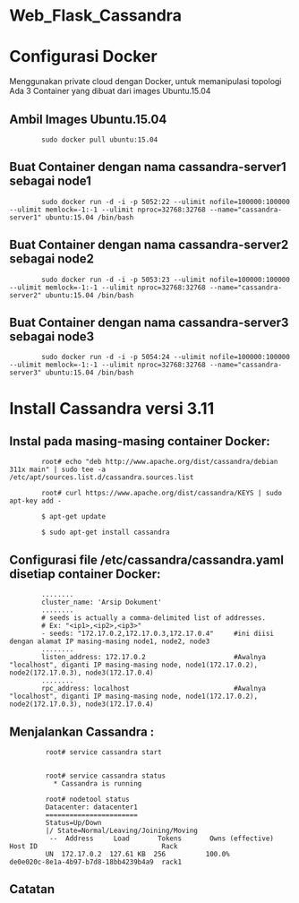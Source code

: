# Web_Flask_Cassandra

# Configurasi Docker
Menggunakan private cloud dengan Docker, untuk memanipulasi topologi 
Ada 3 Container yang dibuat dari images Ubuntu.15.04

## Ambil Images Ubuntu.15.04

            sudo docker pull ubuntu:15.04

## Buat Container dengan nama cassandra-server1 sebagai node1
            sudo docker run -d -i -p 5052:22 --ulimit nofile=100000:100000 --ulimit memlock=-1:-1 --ulimit nproc=32768:32768 --name="cassandra-server1" ubuntu:15.04 /bin/bash
            
## Buat Container dengan nama cassandra-server2 sebagai node2
            sudo docker run -d -i -p 5053:23 --ulimit nofile=100000:100000 --ulimit memlock=-1:-1 --ulimit nproc=32768:32768 --name="cassandra-server2" ubuntu:15.04 /bin/bash
            
## Buat Container dengan nama cassandra-server3 sebagai node3
            sudo docker run -d -i -p 5054:24 --ulimit nofile=100000:100000 --ulimit memlock=-1:-1 --ulimit nproc=32768:32768 --name="cassandra-server3" ubuntu:15.04 /bin/bash

# Install Cassandra versi 3.11
## Instal pada masing-masing container Docker:
            
            root# echo "deb http://www.apache.org/dist/cassandra/debian 311x main" | sudo tee -a /etc/apt/sources.list.d/cassandra.sources.list
            
            root# curl https://www.apache.org/dist/cassandra/KEYS | sudo apt-key add -

            $ apt-get update
            
            $ sudo apt-get install cassandra
            
## Configurasi file /etc/cassandra/cassandra.yaml disetiap container Docker:

            ........
            cluster_name: 'Arsip Dokument'
            ........
            # seeds is actually a comma-delimited list of addresses.
            # Ex: "<ip1>,<ip2>,<ip3>"
            - seeds: "172.17.0.2,172.17.0.3,172.17.0.4"     #ini diisi dengan alamat IP masing-masing node1, node2, node3
            ........
            listen_address: 172.17.0.2                      #Awalnya "localhost", diganti IP masing-masing node, node1(172.17.0.2), node2(172.17.0.3), node3(172.17.0.4)
            ........
            rpc_address: localhost                          #Awalnya "localhost", diganti IP masing-masing node, node1(172.17.0.2), node2(172.17.0.3), node3(172.17.0.4)

## Menjalankan Cassandra :
          
             root# service cassandra start
             
             
             root# service cassandra status
               * Cassandra is running
               
             root# nodetool status
             Datacenter: datacenter1
             =======================
             Status=Up/Down
             |/ State=Normal/Leaving/Joining/Moving
              --  Address     Load       Tokens       Owns (effective)  Host ID                               Rack
             UN  172.17.0.2  127.61 KB  256          100.0%            de0e020c-8e1a-4b97-b7d8-18bb4239b4a9  rack1

## Catatan 



             
             
               

            
